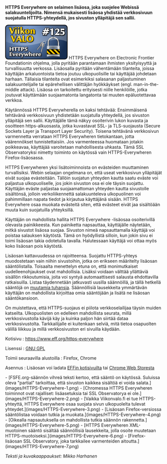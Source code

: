 <!--
Title: 3x21 HTTPS Everywhere - Viikon VALO #125
Date: 2013/05/19
Pageimage: valo125-https_everywhere.png
Tags: Chrome,Firefox,Verkko,Tietoturva
-->

**HTTPS Everywhere on selaimen lisäosa, joka suojelee Webissä
salakuuntelijoilta. Nimensä mukaisesti lisäosa yhdistää verkkosivuun
suojatulla HTTPS-yhteydellä, jos sivuston ylläpitäjä sen sallii.**

![](images/valo125-https_everywhere.png "fig:valo125-https_everywhere.png")
HTTPS Everywhere on Electronic Frontier Foundationin ohjelma, jolla
pyritään parantamaan ihmisten yksityisyyttä ja turvallisuutta verkossa.
Lisäosalla pyritään vähentämään tilanteita, joissa käyttäjän
arkaluontoista tietoa joutuu ulkopuolisille tai käyttäjää johdetaan
harhaan. Tällaisia tilanteita ovat esimerkiksi salasanan paljastuminen
salakuuntelijalle tai epärehellisen välittäjän hyökkäykset (engl.
man-in-the-middle attack). Lisäosa on tarkoitettu erityisesti niille
henkilöille, jotka joutuvat käyttämään suojaamatonta langatonta tai
muuten epäluotettavaa verkkoa.

Käytännössä HTTPS Everywherella on kaksi tehtävää: Ensimmäisenä
tehtävänä verkkosivuun yhdistetään suojatulla yhteydellä, jos sivuston
ylläpitäjä sen sallii. Käyttäjälle tämä näkyy osoiterivin lukon kuvasta
ja osoitteen https-alkuosasta, jotka kuvastavat SSL- ja TLS-suojausta
(Secure Sockets Layer ja Transport Layer Security). Toisena tehtävänä
verkkosivun varmennetta verrataan HTTPS Everywheren tietokantaan, jotta
väärennökset tunnistettaisiin. Jos varmenteessa huomataan jotakin
poikkeavaa, käyttäjää varoitetaan mahdollisesta uhkasta. Tämä SSL
Observatoryksi nimetty toiminto on käytössä vain HTTPS-Everywheren
Firefox-lisäosassa.

HTTPS Everywheren yksi lisätoiminnoista on evästeiden muuttaminen
turvallisiksi. Webin selaajan ongelmana on, että useat verkkosivun
ylläpitäjät eivät suojaa evästeitään. Tällöin suojatun yhteyden kautta
saatu eväste voi paljastua ulkopuoliselle, jos jokin sivuston osa ei ole
täysin suojattu. Käyttäjän eväste paljastaa suojaamattoman yhteyden
kautta sivustolle sisältönsä, jolloin verkoliikennettä salakuunteleva
ulkopuolinen voi pahimmillaan napata tiedot ja kirjautua käyttäjänä
sisään. HTTPS Everywhere osaa muokata evästeitä siten, että evästeet
eivät jaa sisältöään muuta kuin suojatuilla yhteyksillä.

Käyttäjän on mahdollista hallita HTTPS Everywhere -lisäosaa
osoiterivillä olevasta painikkeesta. Kun painiketta napsauttaa,
käyttäjälle näytetään, mitkä sivustot lisäosa suojaa. Sivuston nimeä
napsauttamalla käyttäjä voi poistaa salauksen käytöstä. Tämä on
hyödyllistä silloin, kun jokin sivu ei toimi lisäosan takia odotetulla
tavalla. Halutessaan käyttäjä voi ottaa myös koko lisäosan pois
käytöstä.

Lisäosan kattavuudessa on rajoitteensa. Suojattu HTTPS-yhteys
muodostetaan vain niihin sivustoihin, jotka on erikseen määritelty
lisäosan sääntölistalla. Toisaalta menettelyn etuna on, että
monimutkaiset uudelleenohjaukset ovat mahdollisia. Lisäksi voidaan
välttää yllättäviä sisällön rikkoutumisia, joita voi syntyä
automaattisesti salausta ehdottavilla ratkaisuilla. Listaa täydennetään
jatkuvasti uusilla säännöillä, ja tällä hetkellä sääntöjä on [muutamia
tuhansia](https://www.eff.org/https-everywhere/atlas/). Säännöllisiä
lausekkeita ymmärtävän käyttäjän on mahdollista kirjoittaa omia
sääntöjään ja lisätä ne lisäosan sääntökansioon.

On muistettava, että HTTPS-suojaus ei piilota verkkoselailijaa täysin
muiden katseilta. Ulkopuolisten on edelleen mahdollista seurata, millä
verkkosivustolla kävijä käy ja kuinka paljon hän siirtää dataa
verkkosivustolta. Tarkkailijalle ei kuitenkaan selviä, mitä tietoa
osapuolten välillä liikkuu ja millä verkkosivuston eri sivuilla käydään.

Kotisivu
:   <https://www.eff.org/https-everywhere>

Lisenssi
:   [GNU GPL](GNU_GPL)

Toimii seuraavilla alustoilla
:   Firefox, Chrome

Asennus
:   Lisäosan voi ladata [EFFin
    kotisivuilta](https://www.eff.org/https-everywhere) tai [Chrome Web
    Storesta](https://chrome.google.com/webstore/detail/https-everywhere/gcbommkclmclpchllfjekcdonpmejbdp)

<div class="psgallery" markdown="1">
-   [FSFE.org-säännön vihreä teksti
    kertoo, että sääntö on käytössä. Suluissa oleva "partial"
    tarkoittaa, että sivuston kaikkea sisältöä ei voida salata.](images/HTTPS-Everywhere-1.png)
-   [Chromessa HTTPS Everywheren
    toiminnot ovat rajalliset: lisäasetuksia tai SSL Observatorya ei
    ole.](images/HTTPS-Everywhere-2.png)
-   [Vaikka Viikonvalo.fi ei tue
    HTTPS-yhteyttä, HTTPS Everywhere osaa suojata sivun ulkopuolelta
    tulevat yhteydet.](images/HTTPS-Everywhere-3.png)
-   [Lisäosan Firefox-versiossa
    sääntölistaa voidaan tutkia ja muokata.](images/HTTPS-Everywhere-4.png)
-   [Oikealla napsautuksella on
    mahdollista tutkia säännön rakennetta.](images/HTTPS-Everywhere-5.png)
-   [HTTPS Everywheren XML-muotoinen
    sääntö sisältää säännöllisiä lausekkeita, jolla osoite muutetaan
    HTTPS-muotoiseksi.](images/HTTPS-Everywhere-6.png)
-   [Firefox-lisäosan SSL Observatory,
    joka tarkkailee varmenteiden aitoutta.](images/HTTPS-Everywhere-7.png)
</div>

*Teksti ja kuvakaappaukset: Mikko Harhanen*
